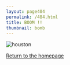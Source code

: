 ```yaml
---
layout: page404
permalink: /404.html
title: BOOM !!
thumbnail: bomb
---
```



![houston](../../../../../../images/404/houston.jpg)

[Return to the homepage](http://franitel.github.io)

